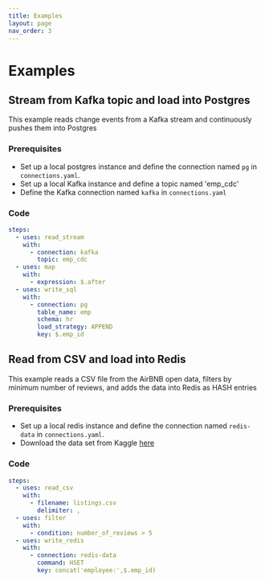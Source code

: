 ```yaml
---
title: Examples
layout: page
nav_order: 3
---
```


# Examples

## Stream from Kafka topic and load into Postgres

This example reads change events from a Kafka stream and continuously pushes them into Postgres

### Prerequisites

- Set up a local postgres instance and define the connection named `pg` in `connections.yaml`.
- Set up a local Kafka instance and define a topic named 'emp_cdc'
- Define the Kafka connection named `kafka` in `connections.yaml`

### Code

```yaml
steps:
  - uses: read_stream
    with:
      - connection: kafka
        topic: emp_cdc
  - uses: map
    with:
      - expression: $.after
  - uses: write_sql
    with:
      - connection: pg
        table_name: emp
        schema: hr
        load_strategy: APPEND
        key: $.emp_id
```

## Read from CSV and load into Redis

This example reads a CSV file from the AirBNB open data, filters by minimum number of reviews, and adds the data into Redis as HASH entries

### Prerequisites

- Set up a local redis instance and define the connection named `redis-data` in `connections.yaml`.
- Download the data set from Kaggle [here](http://data.insideairbnb.com/united-states/ny/new-york-city/2022-09-07/visualisations/listings.csv)

### Code

```yml
steps:
  - uses: read_csv
    with:
      - filename: listings.csv
        delimiter: ,
  - uses: filter
    with:
      - condition: number_of_reviews > 5
  - uses: write_redis
    with:
      - connection: redis-data
        command: HSET
        key: concat('employee:',$.emp_id)
```

